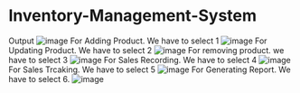 # Inventory-Management-System
Output
![image](https://github.com/Lahari2022/Inventory-Management-System/assets/114124870/c4cde148-0a80-4cf1-a446-9cd3f4f7f322)
For Adding Product. We have to select 1
![image](https://github.com/Lahari2022/Inventory-Management-System/assets/114124870/4b0ee17b-6073-431e-aa90-4ee047a0e42d)
For Updating Product. We have to select 2
![image](https://github.com/Lahari2022/Inventory-Management-System/assets/114124870/c906af06-83e3-4537-bce8-68868599ff40)
For removing product. we have to select 3
![image](https://github.com/Lahari2022/Inventory-Management-System/assets/114124870/6967de51-8f25-4623-9cff-bf3eda4f9ef4)
For Sales Recording. We have to select 4
![image](https://github.com/Lahari2022/Inventory-Management-System/assets/114124870/28c268a4-98a0-432e-a857-b2779744117f)
For Sales Trcaking. We have to select 5
![image](https://github.com/Lahari2022/Inventory-Management-System/assets/114124870/4ef06250-a116-4375-9e3a-c73e7b442251)
For Generating Report. We have to select 6.
![image](https://github.com/Lahari2022/Inventory-Management-System/assets/114124870/3d7ab90d-8bf7-488a-8e9f-66d8fa1f53f6)
